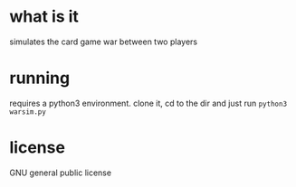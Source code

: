 # what is it
simulates the card game war between two players

# running
requires a python3 environment. clone it, cd to the dir and just run `python3 warsim.py`

# license
GNU general public license

